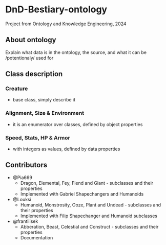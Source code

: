 # DnD-Bestiary-ontology
Project from Ontology and Knowledge Engineering, 2024

## About ontology
Explain what data is in the ontology, the source, and what it can be /potentionaly/ used for

## Class description

### Creature
- base class, simply describe it

### Alignment, Size & Environment
- it is an enumerator over classes, defined by object properties

### Speed, Stats, HP & Armor
- with integers as values, defined by data properties

## Contributors
- @Pia669
  - Dragon, Elemental, Fey, Fiend and Giant - subclasses and their properties
  - Implemented with Gabriel Shapechangers and Humanoids
- @Louksi
  - Humanoid, Monstrosity, Ooze, Plant and Undead - subclasses and their properties
  - Implemented with Filip Shapechanger and Humanoid subclasses
- @frantiiisek
  - Abberation, Beast, Celestial and Construct - subclasses and their properties
  - Documentation
